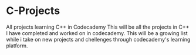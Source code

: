 # C-Projects
All projects learning C++ in Codecademy
This will be all the projects in C++ I have completed and worked on in codecademy. This will be a growing list while i take on new projects and chellenges through codecademy's learning platform. 
